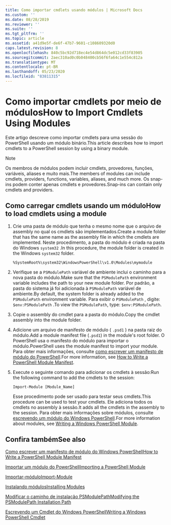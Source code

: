 ```yaml
---
title: Como importar cmdlets usando módulos | Microsoft Docs
ms.custom: ''
ms.date: 08/28/2019
ms.reviewer: ''
ms.suite: ''
ms.tgt_pltfrm: ''
ms.topic: article
ms.assetid: a41d9e5f-de6f-47b7-9601-c108609320d0
caps.latest.revision: 8
ms.openlocfilehash: 840c5bc92d718ec4e54d864dc5e012cd33f83905
ms.sourcegitcommit: 2aec310ad0c0b048400cb56f6fa64c1e554c812a
ms.translationtype: MT
ms.contentlocale: pt-BR
ms.lasthandoff: 05/23/2020
ms.locfileid: "83811315"
---
```

# <a name="how-to-import-cmdlets-using-modules"></a><span data-ttu-id="53bd4-102">Como importar cmdlets por meio de módulos</span><span class="sxs-lookup"><span data-stu-id="53bd4-102">How to Import Cmdlets Using Modules</span></span>

<span data-ttu-id="53bd4-103">Este artigo descreve como importar cmdlets para uma sessão do PowerShell usando um módulo binário.</span><span class="sxs-lookup"><span data-stu-id="53bd4-103">This article describes how to import cmdlets to a PowerShell session by using a binary module.</span></span>

> [!NOTE]
> <span data-ttu-id="53bd4-104">Os membros de módulos podem incluir cmdlets, provedores, funções, variáveis, aliases e muito mais.</span><span class="sxs-lookup"><span data-stu-id="53bd4-104">The members of modules can include cmdlets, providers, functions, variables, aliases, and much more.</span></span> <span data-ttu-id="53bd4-105">Os snap-ins podem conter apenas cmdlets e provedores.</span><span class="sxs-lookup"><span data-stu-id="53bd4-105">Snap-ins can contain only cmdlets and providers.</span></span>

## <a name="how-to-load-cmdlets-using-a-module"></a><span data-ttu-id="53bd4-106">Como carregar cmdlets usando um módulo</span><span class="sxs-lookup"><span data-stu-id="53bd4-106">How to load cmdlets using a module</span></span>

1. <span data-ttu-id="53bd4-107">Crie uma pasta de módulo que tenha o mesmo nome que o arquivo de assembly no qual os cmdlets são implementados.</span><span class="sxs-lookup"><span data-stu-id="53bd4-107">Create a module folder that has the same name as the assembly file in which the cmdlets are implemented.</span></span> <span data-ttu-id="53bd4-108">Neste procedimento, a pasta do módulo é criada na pasta do Windows `system32` .</span><span class="sxs-lookup"><span data-stu-id="53bd4-108">In this procedure, the module folder is created in the Windows `system32` folder.</span></span>

   `%SystemRoot%\system32\WindowsPowerShell\v1.0\Modules\mymodule`

1. <span data-ttu-id="53bd4-109">Verifique se a `PSModulePath` variável de ambiente inclui o caminho para a nova pasta do módulo.</span><span class="sxs-lookup"><span data-stu-id="53bd4-109">Make sure that the `PSModulePath` environment variable includes the path to your new module folder.</span></span> <span data-ttu-id="53bd4-110">Por padrão, a pasta do sistema já foi adicionada à `PSModulePath` variável de ambiente.</span><span class="sxs-lookup"><span data-stu-id="53bd4-110">By default, the system folder is already added to the `PSModulePath` environment variable.</span></span> <span data-ttu-id="53bd4-111">Para exibir o `PSModulePath` , digite: `$env:PSModulePath` .</span><span class="sxs-lookup"><span data-stu-id="53bd4-111">To view the `PSModulePath`, type: `$env:PSModulePath`.</span></span>

1. <span data-ttu-id="53bd4-112">Copie o assembly do cmdlet para a pasta do módulo.</span><span class="sxs-lookup"><span data-stu-id="53bd4-112">Copy the cmdlet assembly into the module folder.</span></span>

1. <span data-ttu-id="53bd4-113">Adicione um arquivo de manifesto de módulo ( `.psd1` ) na pasta raiz do módulo.</span><span class="sxs-lookup"><span data-stu-id="53bd4-113">Add a module manifest file (`.psd1`) in the module's root folder.</span></span> <span data-ttu-id="53bd4-114">O PowerShell usa o manifesto do módulo para importar o módulo.</span><span class="sxs-lookup"><span data-stu-id="53bd4-114">PowerShell uses the module manifest to import your module.</span></span> <span data-ttu-id="53bd4-115">Para obter mais informações, consulte [como escrever um manifesto de módulo do PowerShell](../module/how-to-write-a-powershell-module-manifest.md).</span><span class="sxs-lookup"><span data-stu-id="53bd4-115">For more information, see [How to Write a PowerShell Module Manifest](../module/how-to-write-a-powershell-module-manifest.md).</span></span>

1. <span data-ttu-id="53bd4-116">Execute o seguinte comando para adicionar os cmdlets à sessão:</span><span class="sxs-lookup"><span data-stu-id="53bd4-116">Run the following command to add the cmdlets to the session:</span></span>

   `Import-Module [Module_Name]`

   <span data-ttu-id="53bd4-117">Esse procedimento pode ser usado para testar seus cmdlets.</span><span class="sxs-lookup"><span data-stu-id="53bd4-117">This procedure can be used to test your cmdlets.</span></span> <span data-ttu-id="53bd4-118">Ele adiciona todos os cmdlets no assembly à sessão.</span><span class="sxs-lookup"><span data-stu-id="53bd4-118">It adds all the cmdlets in the assembly to the session.</span></span> <span data-ttu-id="53bd4-119">Para obter mais informações sobre módulos, consulte [escrevendo um módulo do Windows PowerShell](../module/writing-a-windows-powershell-module.md).</span><span class="sxs-lookup"><span data-stu-id="53bd4-119">For more information about modules, see [Writing a Windows PowerShell Module](../module/writing-a-windows-powershell-module.md).</span></span>

## <a name="see-also"></a><span data-ttu-id="53bd4-120">Confira também</span><span class="sxs-lookup"><span data-stu-id="53bd4-120">See also</span></span>

[<span data-ttu-id="53bd4-121">Como escrever um manifesto de módulo do Windows PowerShell</span><span class="sxs-lookup"><span data-stu-id="53bd4-121">How to Write a PowerShell Module Manifest</span></span>](../module/how-to-write-a-powershell-module-manifest.md)

[<span data-ttu-id="53bd4-122">Importar um módulo do PowerShell</span><span class="sxs-lookup"><span data-stu-id="53bd4-122">Importing a PowerShell Module</span></span>](../module/importing-a-powershell-module.md)

[<span data-ttu-id="53bd4-123">Importar-módulo</span><span class="sxs-lookup"><span data-stu-id="53bd4-123">Import-Module</span></span>](/powershell/module/Microsoft.PowerShell.Core/Import-Module)

[<span data-ttu-id="53bd4-124">Instalando módulos</span><span class="sxs-lookup"><span data-stu-id="53bd4-124">Installing Modules</span></span>](../module/installing-a-powershell-module.md)

[<span data-ttu-id="53bd4-125">Modificar o caminho de instalação PSModulePath</span><span class="sxs-lookup"><span data-stu-id="53bd4-125">Modifying the PSModulePath Installation Path</span></span>](../module/modifying-the-psmodulepath-installation-path.md)

[<span data-ttu-id="53bd4-126">Escrevendo um Cmdlet do Windows PowerShell</span><span class="sxs-lookup"><span data-stu-id="53bd4-126">Writing a Windows PowerShell Cmdlet</span></span>](../cmdlet/cmdlet-overview.md)
